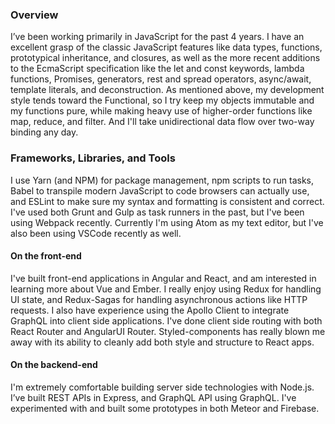 ### Overview
I’ve been working primarily in JavaScript for the past 4 years. I have an excellent grasp of the classic JavaScript features like data types, functions, prototypical inheritance, and closures, as well as the more recent additions to the EcmaScript specification like the let and const keywords, lambda functions, Promises, generators, rest and spread operators, async/await, template literals, and deconstruction. As mentioned above, my development style tends toward the Functional, so I try keep my objects immutable and my functions pure, while making heavy use of higher-order functions like map, reduce, and filter. And I'll take unidirectional data flow over two-way binding any day.

### Frameworks, Libraries, and Tools

I use Yarn (and NPM) for package management, npm scripts to run tasks, Babel to transpile modern JavaScript to code browsers can actually use, and ESLint to make sure my syntax and formatting is consistent and correct. I've used both Grunt and Gulp as task runners in the past, but I've been using Webpack recently. Currently I'm using Atom as my text editor, but I've also been using VSCode recently as well.

#### On the front-end
I've built front-end applications in Angular and React, and am interested in learning more about Vue and Ember. I really enjoy using Redux for handling UI state, and Redux-Sagas for handling asynchronous actions like HTTP requests. I also have experience using the Apollo Client to integrate GraphQL into client side applications. I've done client side routing with both React Router and AngularUI Router. Styled-components has really blown me away with its ability to cleanly add both style and structure to React apps.

#### On the backend-end
I'm extremely comfortable building server side technologies with Node.js. I’ve built REST APIs in Express, and GraphQL API using GraphQL. I've experimented with and built some prototypes in both Meteor and Firebase.
